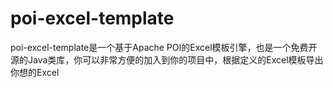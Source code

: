 # poi-excel-template
poi-excel-template是一个基于Apache POI的Excel模板引擎，也是一个免费开源的Java类库，你可以非常方便的加入到你的项目中，根据定义的Excel模板导出你想的Excel

